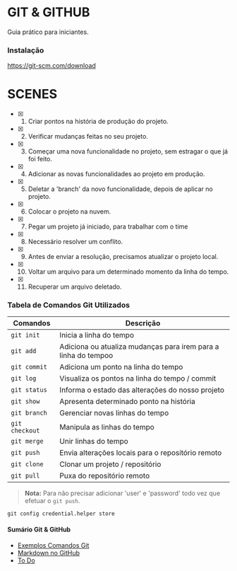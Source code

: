 # GIT & GITHUB

Guia prático para iniciantes.

### Instalação

https://git-scm.com/download

# SCENES

- [x] 01. Criar pontos na história de produção do projeto.
- [x] 02. Verificar mudanças feitas no seu projeto.

- [x] 03. Começar uma nova funcionalidade no projeto, sem estragar o que já foi feito.
- [x] 04. Adicionar as novas funcionalidades ao projeto em produção.
- [x] 05. Deletar a 'branch' da novo funcionalidade, depois de aplicar no projeto.

- [x] 06. Colocar o projeto na nuvem.

- [x] 07. Pegar um projeto já iniciado, para trabalhar com o time
- [x] 08. Necessário resolver um conflito.
- [x] 09. Antes de enviar a resolução, precisamos atualizar o projeto local.

- [x] 10. Voltar um arquivo para um determinado momento da linha do tempo.
- [x] 11. Recuperar um arquivo deletado.

### Tabela de Comandos Git Utilizados

Comandos | Descrição
-------- | ---------
`git init    ` |  Inicia a linha do tempo
`git add     ` |  Adiciona ou atualiza mudanças para irem para a linha do tempoo
`git commit  ` |  Adiciona um ponto na linha do tempo
`git log     ` |  Visualiza os pontos na linha do tempo / commit
`git status  ` |  Informa o estado das alterações do nosso projeto
`git show    ` |  Apresenta determinado ponto na história
`git branch  ` |  Gerenciar novas linhas do tempo
`git checkout` |  Manipula as linhas do tempo
`git merge   ` |  Unir linhas do tempo
`git push    ` |  Envia alterações locais para o repositório remoto
`git clone   ` |  Clonar um projeto / repositório
`git pull    ` |  Puxa do repositório remoto

> **Nota:** Para não precisar adicionar 'user' e 'password' todo vez que efetuar o `git push`.
```
git config credential.helper store
```

#### Sumário Git & GitHub
* [Exemplos Comandos Git](exploGit.md)
* [Markdown no GitHub](markdown.md)
* [To Do](ToDo.md)
